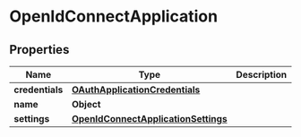 

# OpenIdConnectApplication


## Properties

| Name | Type | Description | Notes |
|------------ | ------------- | ------------- | -------------|
|**credentials** | [**OAuthApplicationCredentials**](OAuthApplicationCredentials.md) |  |  [optional] |
|**name** | **Object** |  |  [optional] |
|**settings** | [**OpenIdConnectApplicationSettings**](OpenIdConnectApplicationSettings.md) |  |  [optional] |



